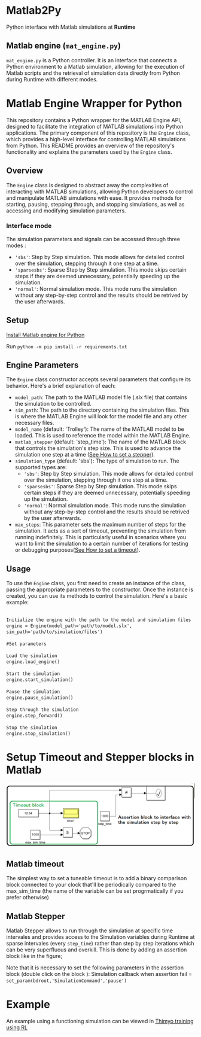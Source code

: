 # Matlab2Py
Python interface with Matlab simulations at <b>Runtime</b>



## Matlab engine (`mat_engine.py`)
`mat_engine.py` is a Python controller. It is an interface that connects a Python environment to a Matlab simulation, allowing for the execution of Matlab scripts and the retrieval of simulation data directly from Python during Runtime with different modes.

# Matlab Engine Wrapper for Python

This repository contains a Python wrapper for the MATLAB Engine API, designed to facilitate the integration of MATLAB simulations into Python applications. The primary component of this repository is the `Engine` class, which provides a high-level interface for controlling MATLAB simulations from Python. This README provides an overview of the repository's functionality and explains the parameters used by the `Engine` class.

## Overview

The `Engine` class is designed to abstract away the complexities of interacting with MATLAB simulations, allowing Python developers to control and manipulate MATLAB simulations with ease. It provides methods for starting, pausing, stepping through, and stopping simulations, as well as accessing and modifying simulation parameters.

### Interface mode 

The simulation parameters and signals can be accessed through three modes : 

- `'sbs'`: Step by Step simulation. This mode allows for detailed control over the simulation, stepping through it one step at a time.
- `'sparsesbs'`: Sparse Step by Step simulation. This mode skips certain steps if they are deemed unnecessary, potentially speeding up the simulation.
- `'normal'`: Normal simulation mode. This mode runs the simulation without any step-by-step control and the results should be retrived by the user afterwards. 
## Setup 

[Install Matlab engine for Python](https://fr.mathworks.com/help/matlab/matlab_external/get-started-with-matlab-engine-for-python.html)

Run ```python -m pip install -r requirements.txt```
## Engine Parameters

The `Engine` class constructor accepts several parameters that configure its behavior. Here's a brief explanation of each:

- `model_path`: The path to the MATLAB model file (.slx file) that contains the simulation to be controlled.
- `sim_path`: The path to the directory containing the simulation files. This is where the MATLAB Engine will look for the model file and any other necessary files.
- `model_name` (default: 'Trolley'): The name of the MATLAB model to be loaded. This is used to reference the model within the MATLAB Engine.
- `matlab_stepper` (default: 'step_time'): The name of the MATLAB block that controls the simulation's step size. This is used to advance the simulation one step at a time ([See How to set a stepper](#matlab-stepper)).
- `simulation_type` (default: 'sbs'): The type of simulation to run. The supported types are:
    - `'sbs'`: Step by Step simulation. This mode allows for detailed control over the simulation, stepping through it one step at a time.
    - `'sparsesbs'`: Sparse Step by Step simulation. This mode skips certain steps if they are deemed unnecessary, potentially speeding up the simulation.
    - `'normal'`: Normal simulation mode. This mode runs the simulation without any step-by-step control and the results should be retrived by the user afterwards.
- `max_steps`: This parameter sets the maximum number of steps for the simulation. It acts as a sort of timeout, preventing the simulation from running indefinitely. This is particularly useful in scenarios where you want to limit the simulation to a certain number of iterations for testing or debugging purposes([See How to set a timeout](#matlab-timeout)).


## Usage

To use the `Engine` class, you first need to create an instance of the class, passing the appropriate parameters to the constructor. Once the instance is created, you can use its methods to control the simulation. Here's a basic example:

```from mat_engine import Engine

Initialize the engine with the path to the model and simulation files
engine = Engine(model_path='path/to/model.slx', sim_path='path/to/simulation/files')

#Set parameters

Load the simulation
engine.load_engine()

Start the simulation
engine.start_simulation()

Pause the simulation
engine.pause_simulation()

Step through the simulation
engine.step_forward()

Stop the simulation
engine.stop_simulation()
```

# Setup Timeout and Stepper blocks in Matlab
![](images/interface_block.png)

## Matlab timeout
The simplest way to set a tuneable timeout is to add a binary comparison block connected to your clock that'll be periodically compared to the max_sim_time (the name of the variable can be set progrmatically if you prefer otherwise)

## Matlab Stepper

Matlab Stepper allows to run through the simulation at specific time intervales and provides access to the Simulation variables during Runtime at sparse intervales (every `step_time`) rather than step by step iterations which can be very superfluous and overkill. This is done by adding an assertion block like in the figure; 

Note that it is necessary to set the following parameters in the assertion block (double click on the block ): Simulation callback when assertion fail = `set_param(bdroot,'SimulationCommand','pause')`

# Example
An example using a functioning simulation can be viewed in [Thimyo training using RL](https://github.com/Spinkoo/Matlab2TorchRL/blob/main/gyms/envs/Matlab2Py/test.py)